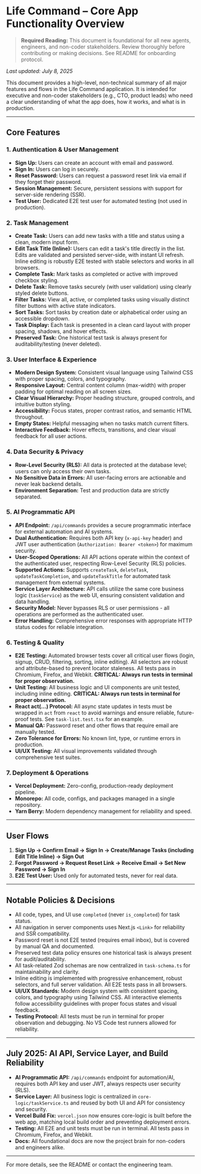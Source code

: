 # Life Command – Core App Functionality Overview

> **Required Reading:** This document is foundational for all new agents, engineers, and non-coder stakeholders. Review thoroughly before contributing or making decisions. See README for onboarding protocol.

_Last updated: July 8, 2025_

This document provides a high-level, non-technical summary of all major features and flows in the Life Command application. It is intended for executive and non-coder stakeholders (e.g., CTO, product leads) who need a clear understanding of what the app does, how it works, and what is in production.

---

## Core Features

### 1. Authentication & User Management
- **Sign Up:** Users can create an account with email and password.
- **Sign In:** Users can log in securely.
- **Reset Password:** Users can request a password reset link via email if they forget their password.
- **Session Management:** Secure, persistent sessions with support for server-side rendering (SSR).
- **Test User:** Dedicated E2E test user for automated testing (not used in production).

### 2. Task Management
- **Create Task:** Users can add new tasks with a title and status using a clean, modern input form.
- **Edit Task Title (Inline):** Users can edit a task's title directly in the list. Edits are validated and persisted server-side, with instant UI refresh. Inline editing is robustly E2E tested with stable selectors and works in all browsers.
- **Complete Task:** Mark tasks as completed or active with improved checkbox styling.
- **Delete Task:** Remove tasks securely (with user validation) using clearly styled delete buttons.
- **Filter Tasks:** View all, active, or completed tasks using visually distinct filter buttons with active state indicators.
- **Sort Tasks:** Sort tasks by creation date or alphabetical order using an accessible dropdown.
- **Task Display:** Each task is presented in a clean card layout with proper spacing, shadows, and hover effects.
- **Preserved Task:** One historical test task is always present for auditability/testing (never deleted).

### 3. User Interface & Experience
- **Modern Design System:** Consistent visual language using Tailwind CSS with proper spacing, colors, and typography.
- **Responsive Layout:** Central content column (max-width) with proper padding for optimal reading on all screen sizes.
- **Clear Visual Hierarchy:** Proper heading structure, grouped controls, and intuitive button styling.
- **Accessibility:** Focus states, proper contrast ratios, and semantic HTML throughout.
- **Empty States:** Helpful messaging when no tasks match current filters.
- **Interactive Feedback:** Hover effects, transitions, and clear visual feedback for all user actions.

### 4. Data Security & Privacy
- **Row-Level Security (RLS):** All data is protected at the database level; users can only access their own tasks.
- **No Sensitive Data in Errors:** All user-facing errors are actionable and never leak backend details.
- **Environment Separation:** Test and production data are strictly separated.

### 5. AI Programmatic API
- **API Endpoint:** `/api/commands` provides a secure programmatic interface for external automation and AI systems.
- **Dual Authentication:** Requires both API key (`x-api-key` header) and JWT user authentication (`Authorization: Bearer <token>`) for maximum security.
- **User-Scoped Operations:** All API actions operate within the context of the authenticated user, respecting Row-Level Security (RLS) policies.
- **Supported Actions:** Supports `createTask`, `deleteTask`, `updateTaskCompletion`, and `updateTaskTitle` for automated task management from external systems.
- **Service Layer Architecture:** API calls utilize the same core business logic (`taskService`) as the web UI, ensuring consistent validation and data handling.
- **Security Model:** Never bypasses RLS or user permissions - all operations are performed as the authenticated user.
- **Error Handling:** Comprehensive error responses with appropriate HTTP status codes for reliable integration.

### 6. Testing & Quality
- **E2E Testing:** Automated browser tests cover all critical user flows (login, signup, CRUD, filtering, sorting, inline editing). All selectors are robust and attribute-based to prevent locator staleness. All tests pass in Chromium, Firefox, and Webkit. **CRITICAL: Always run tests in terminal for proper observation.**
- **Unit Testing:** All business logic and UI components are unit tested, including inline editing. **CRITICAL: Always run tests in terminal for proper observation.**
- **React act(...) Protocol:** All async state updates in tests must be wrapped in `act` from `react` to avoid warnings and ensure reliable, future-proof tests. See `task-list.test.tsx` for an example.
- **Manual QA:** Password reset and other flows that require email are manually tested.
- **Zero Tolerance for Errors:** No known lint, type, or runtime errors in production.
- **UI/UX Testing:** All visual improvements validated through comprehensive test suites.

### 7. Deployment & Operations
- **Vercel Deployment:** Zero-config, production-ready deployment pipeline.
- **Monorepo:** All code, configs, and packages managed in a single repository.
- **Yarn Berry:** Modern dependency management for reliability and speed.

---

## User Flows

1. **Sign Up → Confirm Email → Sign In → Create/Manage Tasks (including Edit Title Inline) → Sign Out**
2. **Forgot Password → Request Reset Link → Receive Email → Set New Password → Sign In**
3. **E2E Test User:** Used only for automated tests, never for real data.

---

## Notable Policies & Decisions
- All code, types, and UI use `completed` (never `is_completed`) for task status.
- All navigation in server components uses Next.js `<Link>` for reliability and SSR compatibility.
- Password reset is not E2E tested (requires email inbox), but is covered by manual QA and documented.
- Preserved test data policy ensures one historical task is always present for audit/auditability.
- All task-related Zod schemas are now centralized in `task-schema.ts` for maintainability and clarity.
- Inline editing is implemented with progressive enhancement, robust selectors, and full server validation. All E2E tests pass in all browsers.
- **UI/UX Standards:** Modern design system with consistent spacing, colors, and typography using Tailwind CSS. All interactive elements follow accessibility guidelines with proper focus states and visual feedback.
- **Testing Protocol:** All tests must be run in terminal for proper observation and debugging. No VS Code test runners allowed for reliability.

---

## July 2025: AI API, Service Layer, and Build Reliability
- **AI Programmatic API:** `/api/commands` endpoint for automation/AI, requires both API key and user JWT, always respects user security (RLS).
- **Service Layer:** All business logic is centralized in `core-logic/taskService.ts` and reused by both UI and API for consistency and security.
- **Vercel Build Fix:** `vercel.json` now ensures core-logic is built before the web app, matching local build order and preventing deployment errors.
- **Testing:** All E2E and unit tests must be run in terminal. All tests pass in Chromium, Firefox, and Webkit.
- **Docs:** All foundational docs are now the project brain for non-coders and engineers alike.

---

For more details, see the README or contact the engineering team.
